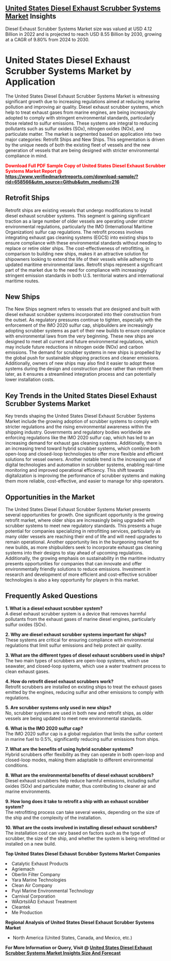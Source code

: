 <h2><a href="https://www.verifiedmarketreports.com/download-sample/?rid=658566&amp;utm_source=Github&amp;utm_medium=216" target="_blank">United States Diesel Exhaust Scrubber Systems Market</a> Insights</h2><p>Diesel Exhaust Scrubber Systems Market size was valued at USD 4.12 Billion in 2022 and is projected to reach USD 8.55 Billion by 2030, growing at a CAGR of 9.80% from 2024 to 2030.</p><p><h1>United States Diesel Exhaust Scrubber Systems Market by Application</h1><p>The United States Diesel Exhaust Scrubber Systems Market is witnessing significant growth due to increasing regulations aimed at reducing marine pollution and improving air quality. Diesel exhaust scrubber systems, which help to treat exhaust gases from marine engines, are being increasingly adopted to comply with stringent environmental standards, particularly those related to sulfur emissions. These systems are integral to reducing pollutants such as sulfur oxides (SOx), nitrogen oxides (NOx), and particulate matter. The market is segmented based on application into two major categories: Retrofit Ships and New Ships. This segmentation is driven by the unique needs of both the existing fleet of vessels and the new generation of vessels that are being designed with stricter environmental compliance in mind. <b><p><span class=""><span style="color: #ff0000;"><strong>Download Full PDF Sample Copy of United States Diesel Exhaust Scrubber Systems Market Report</strong> @ </span><a href="https://www.verifiedmarketreports.com/download-sample/?rid=658566&amp;utm_source=Github&amp;utm_medium=216" target="_blank">https://www.verifiedmarketreports.com/download-sample/?rid=658566&amp;utm_source=Github&amp;utm_medium=216</a></span></p></b><h2>Retrofit Ships</h2><p>Retrofit ships are existing vessels that undergo modifications to install diesel exhaust scrubber systems. This segment is gaining significant traction as a large number of older vessels are operating under stricter environmental regulations, particularly the IMO (International Maritime Organization) sulfur cap regulations. The retrofit process involves integrating exhaust gas cleaning systems (EGCS) into existing ships to ensure compliance with these environmental standards without needing to replace or retire older ships. The cost-effectiveness of retrofitting, in comparison to building new ships, makes it an attractive solution for shipowners looking to extend the life of their vessels while adhering to updated maritime environmental laws. Retrofit ships represent a significant part of the market due to the need for compliance with increasingly stringent emission standards in both U.S. territorial waters and international maritime routes.</p><h2>New Ships</h2><p>The New Ships segment refers to vessels that are designed and built with diesel exhaust scrubber systems incorporated into their construction from the outset. As regulatory pressures continue to tighten, especially with the enforcement of the IMO 2020 sulfur cap, shipbuilders are increasingly adopting scrubber systems as part of their new builds to ensure compliance with environmental laws from the very beginning. These new ships are designed to meet all current and future environmental regulations, which may include future reductions in nitrogen oxide (NOx) and carbon emissions. The demand for scrubber systems in new ships is propelled by the global push for sustainable shipping practices and cleaner emissions. Additionally, owners of new ships may also find it easier to adopt these systems during the design and construction phase rather than retrofit them later, as it ensures a streamlined integration process and can potentially lower installation costs.</p><h2>Key Trends in the United States Diesel Exhaust Scrubber Systems Market</h2><p>Key trends shaping the United States Diesel Exhaust Scrubber Systems Market include the growing adoption of scrubber systems to comply with stricter regulations and the rising environmental awareness within the shipping industry. Governments and regulatory bodies worldwide are enforcing regulations like the IMO 2020 sulfur cap, which has led to an increasing demand for exhaust gas cleaning systems. Additionally, there is an increasing trend toward hybrid scrubber systems, which combine both open-loop and closed-loop technologies to offer more flexible and efficient solutions for vessel owners. Another notable trend is the increasing use of digital technologies and automation in scrubber systems, enabling real-time monitoring and improved operational efficiency. This shift towards digitalization is improving the performance of scrubber systems and making them more reliable, cost-effective, and easier to manage for ship operators.</p><h2>Opportunities in the Market</h2><p>The United States Diesel Exhaust Scrubber Systems Market presents several opportunities for growth. One significant opportunity is the growing retrofit market, where older ships are increasingly being upgraded with scrubber systems to meet new regulatory standards. This presents a huge potential for companies specializing in retrofitting services, particularly as many older vessels are reaching their end of life and will need upgrades to remain operational. Another opportunity lies in the burgeoning market for new builds, as more shipbuilders seek to incorporate exhaust gas cleaning systems into their designs to stay ahead of upcoming regulations. Additionally, the growing emphasis on sustainability in the maritime industry presents opportunities for companies that can innovate and offer environmentally friendly solutions to reduce emissions. Investment in research and development of more efficient and cost-effective scrubber technologies is also a key opportunity for players in this market.</p><h2>Frequently Asked Questions</h2><p><b>1. What is a diesel exhaust scrubber system?</b><br>A diesel exhaust scrubber system is a device that removes harmful pollutants from the exhaust gases of marine diesel engines, particularly sulfur oxides (SOx).</p><p><b>2. Why are diesel exhaust scrubber systems important for ships?</b><br>These systems are critical for ensuring compliance with environmental regulations that limit sulfur emissions and help protect air quality.</p><p><b>3. What are the different types of diesel exhaust scrubbers used in ships?</b><br>The two main types of scrubbers are open-loop systems, which use seawater, and closed-loop systems, which use a water treatment process to clean exhaust gases.</p><p><b>4. How do retrofit diesel exhaust scrubbers work?</b><br>Retrofit scrubbers are installed on existing ships to treat the exhaust gases emitted by the engines, reducing sulfur and other emissions to comply with regulations.</p><p><b>5. Are scrubber systems only used in new ships?</b><br>No, scrubber systems are used in both new and retrofit ships, as older vessels are being updated to meet new environmental standards.</p><p><b>6. What is the IMO 2020 sulfur cap?</b><br>The IMO 2020 sulfur cap is a global regulation that limits the sulfur content in marine fuel to 0.5%, significantly reducing sulfur emissions from ships.</p><p><b>7. What are the benefits of using hybrid scrubber systems?</b><br>Hybrid scrubbers offer flexibility as they can operate in both open-loop and closed-loop modes, making them adaptable to different environmental conditions.</p><p><b>8. What are the environmental benefits of diesel exhaust scrubbers?</b><br>Diesel exhaust scrubbers help reduce harmful emissions, including sulfur oxides (SOx) and particulate matter, thus contributing to cleaner air and marine environments.</p><p><b>9. How long does it take to retrofit a ship with an exhaust scrubber system?</b><br>The retrofitting process can take several weeks, depending on the size of the ship and the complexity of the installation.</p><p><b>10. What are the costs involved in installing diesel exhaust scrubbers?</b><br>The installation cost can vary based on factors such as the type of scrubber, the size of the ship, and whether the system is being retrofitted or installed on a new build.</p></p><p><strong>Top United States Diesel Exhaust Scrubber Systems Market Companies</strong></p><div data-test-id=""><p><li>Catalytic Exhaust Products</li><li> Agriemach</li><li> Oberlin Filter Company</li><li> Yara Marine Technologies</li><li> Clean Air Company</li><li> Puyi Marine Environmental Technology</li><li> Carnival Corporation</li><li> WÃ¤rtsilÃ¤ Exhaust Treatment</li><li> Cleantek</li><li> Me Production</li></p><div><strong>Regional Analysis of&nbsp;United States Diesel Exhaust Scrubber Systems Market</strong></div><ul><li dir="ltr"><p dir="ltr">North America&nbsp;(United States, Canada, and Mexico, etc.)</p></li></ul><p><strong>For More Information or Query, Visit @&nbsp;</strong><strong><a href="https://www.verifiedmarketreports.com/product/diesel-exhaust-scrubber-systems-market/?utm_source=Github&amp;utm_medium=216" target="_blank">United States Diesel Exhaust Scrubber Systems Market Insights Size And Forecast</a></strong></p></div>
